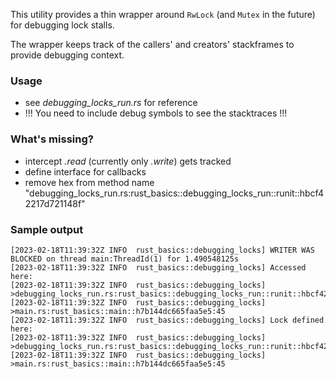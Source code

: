 This utility provides a thin wrapper around <code>RwLock</code> (and <code>Mutex</code> in the future) for debugging lock stalls.

The wrapper keeps track of the callers' and creators' stackframes to provide debugging context.


### Usage
* see _debugging_locks_run.rs_ for reference
* !!! You need to include debug symbols to see the stacktraces !!!


### What's missing?
* intercept _.read_ (currently only _.write_) gets tracked
* define interface for callbacks
* remove hex from method name "debugging_locks_run.rs:rust_basics::debugging_locks_run::runit::hbcf42217d721148f"


### Sample output
	[2023-02-18T11:39:32Z INFO  rust_basics::debugging_locks] WRITER WAS BLOCKED on thread main:ThreadId(1) for 1.490548125s
	[2023-02-18T11:39:32Z INFO  rust_basics::debugging_locks] Accessed here:
	[2023-02-18T11:39:32Z INFO  rust_basics::debugging_locks] 	>debugging_locks_run.rs:rust_basics::debugging_locks_run::runit::hbcf42217d721148f:26
	[2023-02-18T11:39:32Z INFO  rust_basics::debugging_locks] 	>main.rs:rust_basics::main::h7b144dc665faa5e5:45
	[2023-02-18T11:39:32Z INFO  rust_basics::debugging_locks] Lock defined here:
	[2023-02-18T11:39:32Z INFO  rust_basics::debugging_locks] 	>debugging_locks_run.rs:rust_basics::debugging_locks_run::runit::hbcf42217d721148f:11
	[2023-02-18T11:39:32Z INFO  rust_basics::debugging_locks] 	>main.rs:rust_basics::main::h7b144dc665faa5e5:45


